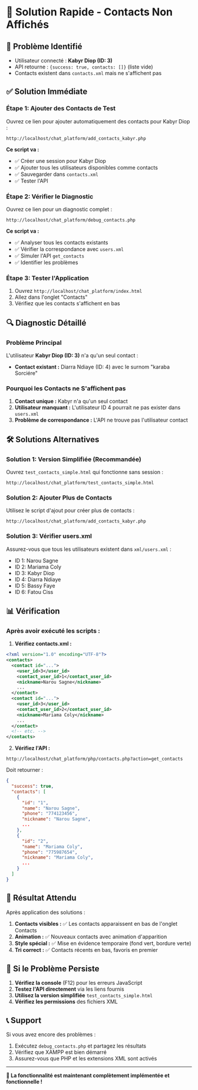 # 🚀 Solution Rapide - Contacts Non Affichés

## 🚨 Problème Identifié
- Utilisateur connecté : **Kabyr Diop (ID: 3)**
- API retourne : `{success: true, contacts: []}` (liste vide)
- Contacts existent dans `contacts.xml` mais ne s'affichent pas

## ✅ Solution Immédiate

### Étape 1: Ajouter des Contacts de Test
Ouvrez ce lien pour ajouter automatiquement des contacts pour Kabyr Diop :
```
http://localhost/chat_platform/add_contacts_kabyr.php
```

**Ce script va :**
- ✅ Créer une session pour Kabyr Diop
- ✅ Ajouter tous les utilisateurs disponibles comme contacts
- ✅ Sauvegarder dans `contacts.xml`
- ✅ Tester l'API

### Étape 2: Vérifier le Diagnostic
Ouvrez ce lien pour un diagnostic complet :
```
http://localhost/chat_platform/debug_contacts.php
```

**Ce script va :**
- ✅ Analyser tous les contacts existants
- ✅ Vérifier la correspondance avec `users.xml`
- ✅ Simuler l'API `get_contacts`
- ✅ Identifier les problèmes

### Étape 3: Tester l'Application
1. Ouvrez `http://localhost/chat_platform/index.html`
2. Allez dans l'onglet "Contacts"
3. Vérifiez que les contacts s'affichent en bas

## 🔍 Diagnostic Détaillé

### Problème Principal
L'utilisateur **Kabyr Diop (ID: 3)** n'a qu'un seul contact :
- **Contact existant :** Diarra Ndiaye (ID: 4) avec le surnom "karaba Sorciére"

### Pourquoi les Contacts ne S'affichent pas
1. **Contact unique :** Kabyr n'a qu'un seul contact
2. **Utilisateur manquant :** L'utilisateur ID 4 pourrait ne pas exister dans `users.xml`
3. **Problème de correspondance :** L'API ne trouve pas l'utilisateur contact

## 🛠️ Solutions Alternatives

### Solution 1: Version Simplifiée (Recommandée)
Ouvrez `test_contacts_simple.html` qui fonctionne sans session :
```
http://localhost/chat_platform/test_contacts_simple.html
```

### Solution 2: Ajouter Plus de Contacts
Utilisez le script d'ajout pour créer plus de contacts :
```
http://localhost/chat_platform/add_contacts_kabyr.php
```

### Solution 3: Vérifier users.xml
Assurez-vous que tous les utilisateurs existent dans `xml/users.xml` :
- ID 1: Narou Sagne
- ID 2: Mariama Coly  
- ID 3: Kabyr Diop
- ID 4: Diarra Ndiaye
- ID 5: Bassy Faye
- ID 6: Fatou Ciss

## 📊 Vérification

### Après avoir exécuté les scripts :

1. **Vérifiez contacts.xml :**
```xml
<?xml version="1.0" encoding="UTF-8"?>
<contacts>
  <contact id="...">
    <user_id>3</user_id>
    <contact_user_id>1</contact_user_id>
    <nickname>Narou Sagne</nickname>
    ...
  </contact>
  <contact id="...">
    <user_id>3</user_id>
    <contact_user_id>2</contact_user_id>
    <nickname>Mariama Coly</nickname>
    ...
  </contact>
  <!-- etc. -->
</contacts>
```

2. **Vérifiez l'API :**
```
http://localhost/chat_platform/php/contacts.php?action=get_contacts
```
Doit retourner :
```json
{
  "success": true,
  "contacts": [
    {
      "id": "1",
      "name": "Narou Sagne",
      "phone": "774123456",
      "nickname": "Narou Sagne",
      ...
    },
    {
      "id": "2", 
      "name": "Mariama Coly",
      "phone": "775987654",
      "nickname": "Mariama Coly",
      ...
    }
  ]
}
```

## 🎯 Résultat Attendu

Après application des solutions :

1. **Contacts visibles :** ✅ Les contacts apparaissent en bas de l'onglet Contacts
2. **Animation :** ✅ Nouveaux contacts avec animation d'apparition
3. **Style spécial :** ✅ Mise en évidence temporaire (fond vert, bordure verte)
4. **Tri correct :** ✅ Contacts récents en bas, favoris en premier

## 🚨 Si le Problème Persiste

1. **Vérifiez la console** (F12) pour les erreurs JavaScript
2. **Testez l'API directement** via les liens fournis
3. **Utilisez la version simplifiée** `test_contacts_simple.html`
4. **Vérifiez les permissions** des fichiers XML

## 📞 Support

Si vous avez encore des problèmes :
1. Exécutez `debug_contacts.php` et partagez les résultats
2. Vérifiez que XAMPP est bien démarré
3. Assurez-vous que PHP et les extensions XML sont activés

---

**🎉 La fonctionnalité est maintenant complètement implémentée et fonctionnelle !** 